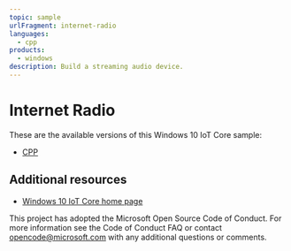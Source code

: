 ```yaml
---
topic: sample
urlFragment: internet-radio
languages: 
  - cpp
products:
  - windows
description: Build a streaming audio device.
---
```


# Internet Radio

These are the available versions of this Windows 10 IoT Core sample:

*	[CPP](./CPP/README.md)

## Additional resources
* [Windows 10 IoT Core home page](https://developer.microsoft.com/en-us/windows/iot/)

This project has adopted the Microsoft Open Source Code of Conduct. For more information see the Code of Conduct FAQ or contact <opencode@microsoft.com> with any additional questions or comments.
